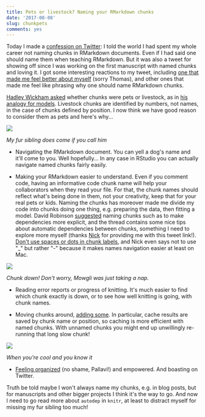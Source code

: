 ```yaml
---
title: Pets or livestock? Naming your RMarkdown chunks
date: '2017-08-08'
slug: chunkpets
comments: yes
---
```



Today I made a [confession on Twitter](https://twitter.com/ma_salmon/status/894877595417948160): I told the world I had spent my whole career not naming chunks in RMarkdown documents. Even if I had said one should name them when teaching RMarkdown. But it was also a tweet for showing off since I was working on the first manuscript with named chunks and loving it. I got some interesting reactions to my tweet, including [one that made me feel better about myself](https://twitter.com/thomasp85/status/894882639303368705) (sorry Thomas), and other ones that made me feel like phrasing why one should name RMarkdown chunks.

[Hadley Wickham asked](https://twitter.com/hadleywickham/status/894889893922459648) whether chunks were pets or livestock, as in [his analogy for models](https://twitter.com/mikeksmith/status/857583637465878528). Livestock chunks are identified by numbers, not names, in the case of chunks defined by position. I now think we have good reason to consider them as pets and here's why...

<!--more-->

![](/figure/source/2017-08-08-chunkpets/running.png)

_My fur sibling does come if you call him_

* Navigating the RMarkdown document. You can yell a dog's name and it'll come to you. Well hopefully... In any case in RStudio you can actually navigate named chunks fairly easily. 

* Making your RMarkdown easier to understand. Even if you comment code, having an informative code chunk name will help your collaborators when they read your file. For that, the chunk names should reflect what's being done in them, not your creativity, keep that for your real pets or kids. Naming the chunks has moreover made me divide my code into chunks doing one thing, e.g. preparing the data, then fitting a model. David Robinson [suggested](https://twitter.com/drob/status/738786604731490304) naming chunks such as to make dependencies more explicit, and the thread contains some nice tips about automatic dependencies between chunks, something I need to explore more myself (thanks [Nick](https://twitter.com/nj_tierney) for providing me with this tweet link!). [Don't use spaces or dots in chunk labels](https://yihui.name/knitr/options/#chunk-options), and Nick even says not to use "_" but rather "-" because it makes names navigation easier at least on Mac.

![](/figure/source/2017-08-08-chunkpets/chunkdown.png)

_Chunk down! Don't worry, Mowgli was just taking a nap._

* Reading error reports or progress of knitting. It's much easier to find which chunk exactly is down, or to see how well knitting is going, with chunk names.

* Moving chunks around, [adding some](https://twitter.com/robjhyndman/status/894886426885578752). In particular, cache results are saved by chunk name or position, so caching is more efficient with named chunks. With unnamed chunks you might end up unwillingly re-running that long slow chunk!

![](/figure/source/2017-08-08-chunkpets/cool.png)

_When you're cool and you know it_

* [Feeling organized](https://twitter.com/pallavipnt/status/894894067179335681) (no shame, Pallavi!) and empowered. And boasting on Twitter.

Truth be told maybe I won't always name my chunks, e.g. in blog posts, but for manuscripts and other bigger projects I think it's the way to go. And now I need to go read more about `autodep` in `knitr`, at least to distract myself for missing my fur sibling too much!

